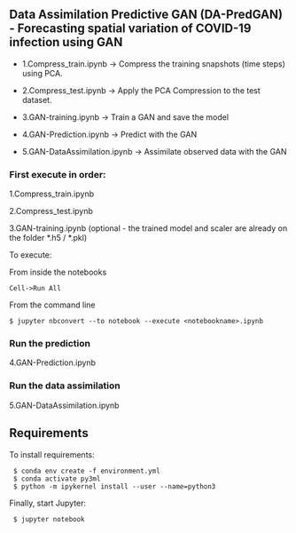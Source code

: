 ## Data Assimilation Predictive GAN (DA-PredGAN) - Forecasting spatial variation of COVID-19 infection using GAN

- 1.Compress_train.ipynb -> Compress the training snapshots (time steps) using PCA. 

- 2.Compress_test.ipynb -> Apply the PCA Compression to the test dataset. 

- 3.GAN-training.ipynb -> Train a GAN and save the model

- 4.GAN-Prediction.ipynb -> Predict with the GAN 

- 5.GAN-DataAssimilation.ipynb -> Assimilate observed data with the GAN 

### First execute in order:

1.Compress_train.ipynb 

2.Compress_test.ipynb

3.GAN-training.ipynb (optional - the trained model and scaler are already on the folder *.h5 / *.pkl)

To execute: 

From inside the notebooks 
```
Cell->Run All 
```

From the command line
```
$ jupyter nbconvert --to notebook --execute <notebookname>.ipynb
```

### Run the prediction 

4.GAN-Prediction.ipynb 

### Run the data assimilation 

5.GAN-DataAssimilation.ipynb

## Requirements

To install requirements:

```setup
 $ conda env create -f environment.yml 
 $ conda activate py3ml
 $ python -m ipykernel install --user --name=python3
```

Finally, start Jupyter:

```start
 $ jupyter notebook
```


